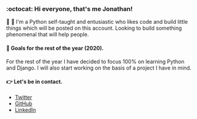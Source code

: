 ### :octocat: Hi everyone, that's me Jonathan!

:wave: :wave: I'm a Python self-taught and entusiastic who likes code and build little things which will be posted on this account. Looking to build something phenomenal that will help people.

#### :dart: Goals for the rest of the year (2020).
For the rest of the year I have decided to focus 100% on learning Python and Django. I will also start working on the basis of a project I have in mind.

#### :point_right: Let's be in contact.
- [Twitter](https://twitter.com/_jonathanjs "Twitter")
- [GitHub](https://github.com/jonathanjsosa "GitHub")
- [LinkedIn](www.linkedin.com/in/jjimenezssa "LinkedIn")
